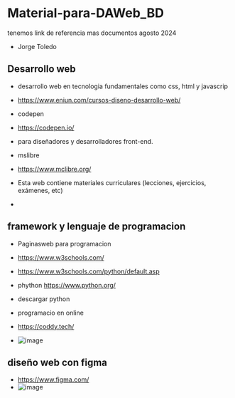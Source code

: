 # Material-para-DAWeb_BD
tenemos link de referencia mas documentos agosto 2024
- Jorge Toledo
## Desarrollo web
- desarrollo web en tecnologia fundamentales como css, html y javascrip
- https://www.eniun.com/cursos-diseno-desarrollo-web/

- codepen
- https://codepen.io/
- para diseñadores y desarrolladores front-end. 

- mslibre
- https://www.mclibre.org/
- Esta web contiene materiales curriculares (lecciones, ejercicios, exámenes, etc)
- 
## framework y lenguaje de programacion 
- Paginasweb para programacion
- https://www.w3schools.com/
- https://www.w3schools.com/python/default.asp
- phython https://www.python.org/
- descargar python
  
- programacio en online
- https://coddy.tech/
- ![image](https://github.com/user-attachments/assets/86a5f1d9-7bbd-47a9-8443-7beca3b33d64)

## diseño web con figma
- https://www.figma.com/
- ![image](https://github.com/user-attachments/assets/932cf0d7-c73b-4295-8721-743ef6bb4f0b)
